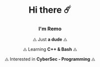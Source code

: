 <h1 align="center"
  
## Hi there ☄️

<h3 align="center"

# I'm Remo

<div align="center"
  
⨺ Just **a dude** ⨺
<div align="center"
  
⨺ Learning **C++ & Bash** ⨺

⨺ Interested in **CyberSec - Programming** ⨺
      
<!--
**Remo-5555/Remo-5555** is a ✨ _special_ ✨ repository because its `README.md` (this file) appears on your GitHub profile.
Here are some ideas to get you started:
- 🔭 I’m currently working on ...
- 🌱 I’m currently learning ...
- 👯 I’m looking to collaborate on ...
- 🤔 I’m looking for help with ...
- 💬 Ask me about ...
- 📫 How to reach me: ...
- 😄 Pronouns: ...
- ⚡ Fun fact: ...
-->

